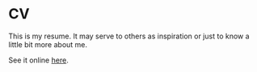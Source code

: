# CV

This is my resume. It may serve to others as inspiration or just to know a little bit more about me.

See it online [here](https://anderrv.github.io/CV/ "CV").